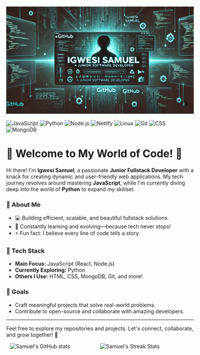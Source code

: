 ![Banner](https://github.com/SamuelIgwesi/SamuelIgwesi/blob/main/github%20banner.webp)

![JavaScript](https://img.shields.io/badge/Code-JavaScript-informational?style=flat&logo=javascript&color=F7DF1E)
![Python](https://img.shields.io/badge/Code-Python-informational?style=flat&logo=python&color=3776AB)
![Node.js](https://img.shields.io/badge/Code-Node.js-informational?style=flat&logo=node.js&color=5FA04E)
![Netlify](https://img.shields.io/badge/Deployment-Netlify-informational?style=flat&logo=netlify&color=00C7B7)
![Linux](https://img.shields.io/badge/System-Linux-informational?style=flat&logo=linux&color=FCC624)
![Git](https://img.shields.io/badge/VCS-Git-informational?style=flat&logo=git&color=F05032)
![CSS](https://img.shields.io/badge/Style-CSS-informational?style=flat&logo=css3&color=1572B6)
![MongoDB](https://img.shields.io/badge/Database-MongoDB-informational?style=flat&logo=mongodb&color=47A248)

# 🌟 Welcome to My World of Code! 🌟

Hi there! I'm **Igwesi Samuel**, a passionate **Junior Fullstack Developer** with a knack for creating dynamic and user-friendly web applications. My tech journey revolves around mastering **JavaScript**, while I'm currently diving deep into the world of **Python** to expand my skillset.

### 🚀 About Me
- 💻 Building efficient, scalable, and beautiful fullstack solutions.
- 🌱 Constantly learning and evolving—because tech never stops!
- ⚡ Fun fact: I believe every line of code tells a story.

### 🔨 Tech Stack
- **Main Focus:** JavaScript (React, Node.js)
- **Currently Exploring:** Python
- **Others I Use:** HTML, CSS, MongoDB, Git, and more!

### 🎯 Goals
- Craft meaningful projects that solve real-world problems.
- Contribute to open-source and collaborate with amazing developers.

---

Feel free to explore my repositories and projects. Let's connect, collaborate, and grow together! 🚀



<div style="display: flex; flex-direction: row; justify-content: center;">
 <img class="img" style="width: 48%; height:10em" src="https://github-readme-stats.vercel.app/api?username=SamuelIgwesi&show_icons=true&include_all_commits=true&theme=tokyonight&hide_border=true&rank_icon=percentile" alt="Samuel's GitHub stats" />
 <img class="img" style="width: 48%; height:10em" src="https://streak-stats.demolab.com?user=SamuelIgwesi&theme=tokyonight&hide_border=true" alt="Samuel's Streak Stats" />
</div>
